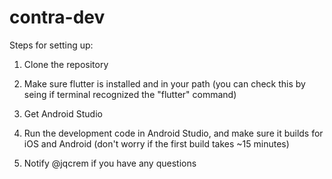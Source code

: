 # contra-dev

Steps for setting up:
1. Clone the repository
2. Make sure flutter is installed and in your path (you can check this by seing if terminal recognized the "flutter" command)
3. Get Android Studio
4. Run the development code in Android Studio, and make sure it builds for iOS and Android (don't worry if the first build takes ~15 minutes)

5. Notify @jqcrem if you have any questions
